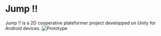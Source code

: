 # Jump !!
Jump !! is a 2D cooperative plateformer project developped on Unity for Android devices. 
![Prototype](prototype0.1.gif)